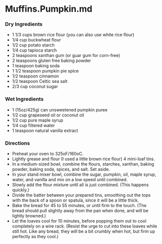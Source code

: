 # Muffins.Pumpkin.md

### Dry Ingredients

- 1 1/3 cups brown rice flour (you can also use white rice flour)
- 1/4 cup buckwheat flour
- 1/2 cup potato starch
- 1/4 cup tapioca starch
- 2 teaspoons xanthan gum (or guar gum for corn-free)
- 2 teaspoons gluten free baking powder
- 1 teaspoon baking soda
- 1 1/2 teaspoon pumpkin pie spice
- 1/2 teaspoon cinnamon
- 1/2 teaspoon Celtic sea salt
- 2/3 cup coconut sugar

### Wet Ingredients

- 1 (15oz/425g) can unsweetened pumpkin puree
- 1/2 cup grapeseed oil or coconut oil
- 1/2 cup pure maple syrup
- 1/4 cup filtered water
- 1 teaspoon natural vanilla extract


### Directions

- Preheat your oven to 325oF/160oC.
- Lightly grease and flour (I used a little brown rice flour) 4 mini-loaf tins.
- In a medium-sized bowl, combine the flours, starches, xanthan, baking powder, baking soda, spices, and salt. Set aside.
- In your stand mixer bowl, combine the sugar, pumpkin, oil, maple syrup, water, and vanilla and mix on a low speed until combined.
- Slowly add the flour mixture until all is just combined. (This happens quickly.)
- Divide the batter between your prepared tins, smoothing out the tops with the back of a spoon or spatula, since it will be a little thick.
- Bake the bread for 45 to 55 minutes, or until firm to the touch. (The bread should pull slightly away from the pan when done, and will be lightly browned.)
- Let the loaves cool for 10 minutes, before popping them out to cool completely on a wire rack. (Resist the urge to cut into these loaves while still hot. Like any bread, they will be a bit crumbly when hot, but firm up perfectly as they cool.)
